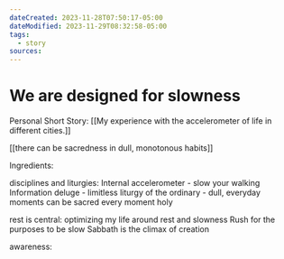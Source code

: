 ```yaml
---
dateCreated: 2023-11-28T07:50:17-05:00
dateModified: 2023-11-29T08:32:58-05:00
tags:
  - story
sources: 
---
```

# We are designed for slowness

Personal Short Story: [[My experience with the accelerometer of life in different cities.]]

[[there can be sacredness in dull, monotonous habits]]



Ingredients:

disciplines and liturgies:
Internal accelerometer - slow your walking
Information deluge - limitless
liturgy of the ordinary - dull, everyday moments can be sacred
every moment holy


rest is central:
optimizing my life around rest and slowness
Rush for the purposes to be slow
Sabbath is the climax of creation

awareness:



